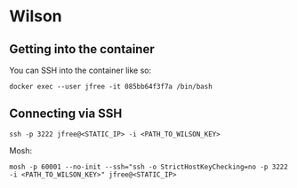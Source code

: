 # Wilson

## Getting into the container

You can SSH into the container like so:

```
docker exec --user jfree -it 085bb64f3f7a /bin/bash
```

## Connecting via SSH

```
ssh -p 3222 jfree@<STATIC_IP> -i <PATH_TO_WILSON_KEY>
```

Mosh:

```
mosh -p 60001 --no-init --ssh="ssh -o StrictHostKeyChecking=no -p 3222 -i <PATH_TO_WILSON_KEY>" jfree@<STATIC_IP>
```
